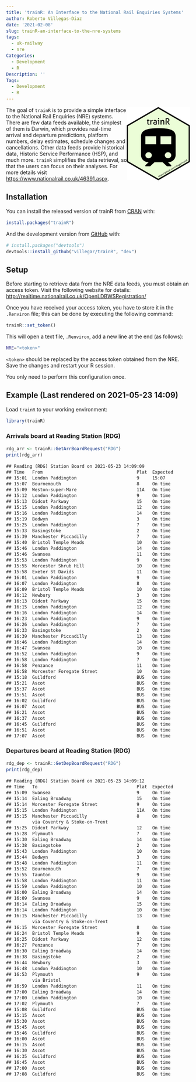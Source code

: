 ```yaml
---
title: 'trainR: An Interface to the National Rail Enquiries Systems'
author: Roberto Villegas-Diaz
date: '2021-02-08'
slug: trainR-an-interface-to-the-nre-systems
tags:
  - uk-railway
  - nre
Categories:
  - Development
  - R
Description: ''
Tags:
  - Development
  - R
---
```


<img src="https://raw.githubusercontent.com/villegar/trainR/main/inst/images/logo.png" alt="logo" align="right" height=200px/>

The goal of `trainR` is to provide a simple interface to the 
National Rail Enquiries (NRE) systems. There are few data feeds 
available, the simplest of them is Darwin, which provides real-time 
arrival and departure predictions, platform numbers, delay estimates, 
schedule changes and cancellations. Other data feeds provide historical 
data, Historic Service Performance (HSP), and much more. `trainR` 
simplifies the data retrieval, so that the users can focus on their 
analyses. For more details visit 
https://www.nationalrail.co.uk/46391.aspx.

## Installation

You can install the released version of trainR from [CRAN](https://CRAN.R-project.org) with:

``` r
install.packages("trainR")
```

And the development version from [GitHub](https://github.com/) with:

``` r
# install.packages("devtools")
devtools::install_github("villegar/trainR", "dev")
```

## Setup
Before starting to retrieve data from the NRE data feeds, you must obtain an access token. 
Visit the following website for details: http://realtime.nationalrail.co.uk/OpenLDBWSRegistration/

Once you have received your access token, you have to store it in the `.Renviron` file; this can be 
done by executing the following command:


```r
trainR::set_token()
```

This will open a text file, `.Renviron`, add a new line at the end (as follows):

```bash
NRE="<token>"
```

`<token>` should be replaced by the access token obtained from the NRE. Save the changes and restart 
your R session.

You only need to perform this configuration once.

## Example (Last rendered on 2021-05-23 14:09)

Load `trainR` to your working environment:

```r
library(trainR)
```

### Arrivals board at Reading Station (RDG)


```r
rdg_arr <- trainR::GetArrBoardRequest("RDG")
print(rdg_arr)
```

```
## Reading (RDG) Station Board on 2021-05-23 14:09:09
## Time   From                                    Plat  Expected
## 15:01  London Paddington                       9     15:07
## 15:07  Bournemouth                             8     On time
## 15:09  Weston-super-Mare                       11A   On time
## 15:12  London Paddington                       9     On time
## 15:13  Didcot Parkway                          15    On time
## 15:15  London Paddington                       12    On time
## 15:16  London Paddington                       14    On time
## 15:19  Bedwyn                                  3     On time
## 15:25  London Paddington                       7     On time
## 15:33  Basingstoke                             2     On time
## 15:39  Manchester Piccadilly                   7     On time
## 15:40  Bristol Temple Meads                    10    On time
## 15:46  London Paddington                       14    On time
## 15:46  Swansea                                 11    On time
## 15:53  London Paddington                       9     On time
## 15:55  Worcester Shrub Hill                    10    On time
## 15:58  Exeter St Davids                        11    On time
## 16:01  London Paddington                       9     On time
## 16:07  London Paddington                       8     On time
## 16:09  Bristol Temple Meads                    10    On time
## 16:12  Newbury                                 3     On time
## 16:13  Didcot Parkway                          15    On time
## 16:15  London Paddington                       12    On time
## 16:16  London Paddington                       14    On time
## 16:23  London Paddington                       9     On time
## 16:26  London Paddington                       7     On time
## 16:33  Basingstoke                             2     On time
## 16:39  Manchester Piccadilly                   13    On time
## 16:46  London Paddington                       14    On time
## 16:47  Swansea                                 10    On time
## 16:52  London Paddington                       9     On time
## 16:58  London Paddington                       7     On time
## 16:58  Penzance                                11    On time
## 16:58  Worcester Foregate Street               10    On time
## 15:18  Guildford                               BUS   On time
## 15:21  Ascot                                   BUS   On time
## 15:37  Ascot                                   BUS   On time
## 15:51  Ascot                                   BUS   On time
## 16:02  Guildford                               BUS   On time
## 16:07  Ascot                                   BUS   On time
## 16:21  Ascot                                   BUS   On time
## 16:37  Ascot                                   BUS   On time
## 16:45  Guildford                               BUS   On time
## 16:51  Ascot                                   BUS   On time
## 17:07  Ascot                                   BUS   On time
```

### Departures board at Reading Station (RDG)


```r
rdg_dep <- trainR::GetDepBoardRequest("RDG")
print(rdg_dep)
```

```
## Reading (RDG) Station Board on 2021-05-23 14:09:12
## Time   To                                      Plat  Expected
## 15:09  Swansea                                 9     On time
## 15:14  Ealing Broadway                         15    On time
## 15:14  Worcester Foregate Street               9     On time
## 15:15  London Paddington                       11A   On time
## 15:15  Manchester Piccadilly                   8     On time
##        via Coventry & Stoke-on-Trent           
## 15:25  Didcot Parkway                          12    On time
## 15:28  Plymouth                                7     On time
## 15:30  Ealing Broadway                         14    On time
## 15:38  Basingstoke                             2     On time
## 15:43  London Paddington                       10    On time
## 15:44  Bedwyn                                  3     On time
## 15:48  London Paddington                       11    On time
## 15:52  Bournemouth                             7     On time
## 15:55  Taunton                                 9     On time
## 15:58  London Paddington                       11    On time
## 15:59  London Paddington                       10    On time
## 16:00  Ealing Broadway                         14    On time
## 16:09  Swansea                                 9     On time
## 16:14  Ealing Broadway                         15    On time
## 16:14  London Paddington                       10    On time
## 16:15  Manchester Piccadilly                   13    On time
##        via Coventry & Stoke-on-Trent           
## 16:15  Worcester Foregate Street               8     On time
## 16:24  Bristol Temple Meads                    9     On time
## 16:25  Didcot Parkway                          12    On time
## 16:27  Penzance                                7     On time
## 16:30  Ealing Broadway                         14    On time
## 16:38  Basingstoke                             2     On time
## 16:44  Newbury                                 3     On time
## 16:48  London Paddington                       10    On time
## 16:53  Plymouth                                9     On time
##        via Bristol                             
## 16:59  London Paddington                       11    On time
## 17:00  Ealing Broadway                         14    On time
## 17:00  London Paddington                       10    On time
## 17:02  Plymouth                                7     On time
## 15:08  Guildford                               BUS   On time
## 15:15  Ascot                                   BUS   On time
## 15:30  Ascot                                   BUS   On time
## 15:45  Ascot                                   BUS   On time
## 15:46  Guildford                               BUS   On time
## 16:00  Ascot                                   BUS   On time
## 16:15  Ascot                                   BUS   On time
## 16:30  Ascot                                   BUS   On time
## 16:35  Guildford                               BUS   On time
## 16:45  Ascot                                   BUS   On time
## 17:00  Ascot                                   BUS   On time
## 17:08  Guildford                               BUS   On time
```
